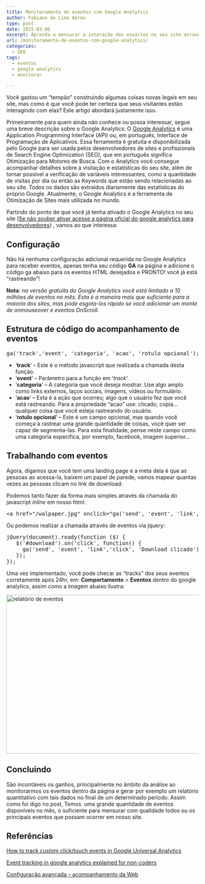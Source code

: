 ```yaml
---
title: Monitoramento de eventos com Google Analytics
author: Fabiano de Lima Abreu
type: post
date: 2015-03-06
excerpt: Aprenda a mensurar a interação dos usuários no seu site através do Google Analytics.
url: /monitoramento-de-eventos-com-google-analytics/
categories:
  - SEO
tags:
  - eventos
  - google analytics
  - monitorar

---
```

Você gastou um &#8220;tempão&#8221; construindo algumas coisas novas legais em seu site, mas como é que você pode ter certeza que seus visitantes estão interagindo com elas? Este artigo abordará justamente isso.

Primeiramente para quem ainda não conhece ou possa interessar, segue uma breve descrição sobre o Google Analytics: O [Google Analytics][1] é uma Application Programming Interface (API) ou, em português, Interface de Programação de Aplicativos. Essa ferramenta é gratuita e disponibilizada pelo Google para ser usada pelos desenvolvedores de sites e profissionais de Search Engine Optimization (SEO), que em português significa Otimização para Motores de Busca. Com o Analytics você consegue acompanhar detalhes sobre a visitação e estatísticas do seu site, além de tornar possível a verificação de variáveis interessantes, como a quantidade de visitas por dia ou então as Keywords que estão sendo relacionadas ao seu site. Todos os dados são extraídos diariamente das estatísticas do próprio Google. Atualmente, o Google Analytics é a ferramenta de Otimização de Sites mais utilizada no mundo.

Partindo do ponto de que você já tenha ativado o Google Analytics no seu site (<a href="https://developers.google.com/analytics/devguides/collection/analyticsjs/advanced?hl=pt-br" target="_blank">Se não souber ativar acesse a página oficial do google analytics para desenvolvedores</a>) , vamos ao que interessa:

## Configuração

Não há nenhuma configuração adicional requerida no Google Analytics para receber eventos, apenas tenha seu código **GA** na página e adicione o código ga abaixo para os eventos HTML desejados e PRONTO! você já está &#8220;rastreando&#8221;!

**Nota**: _na versão gratuita do Google Analytics você está limitado a 10 milhões de eventos no mês. Esta é a maneira mais que suficiente para a maioria dos sites, mas pode esgota-los rápido se você adicionar um monte de onmouseover e eventos OnScroll._

## Estrutura de código do acompanhamento de eventos

<pre>ga('track','event', 'categoria', 'acao', 'rotulo opcional');</pre>

  * &#8216;**track**&#8216; &#8211; Este é o método javascript que realizada a chamada desta função.
  * &#8216;**event**&#8216; &#8211; Parâmetro para a função em &#8216;_track_&#8216;.
  * &#8216;**categoria**&#8216; &#8211; A categoria que você deseja mostrar. Use algo amplo como links externos, laços sociais, imagens, vídeos ou formulário.
  * &#8216;**acao**&#8216; &#8211; Esta é a ação que ocorreu; algo que o usuário fez que você está rastreando. Para a propriedade &#8220;acao&#8221; use: clicado, copia&#8230; qualquer coisa que você esteja rastreando do usuário.
  * ‘**rotulo opcional**’ – Este é um campo opcional, mas quando você começa a rastrear uma grande quantidade de coisas, você quer ser capaz de segmenta-las. Para esta finalidade, pense neste campo como uma categoria especifica, por exemplo, facebook, imagem superior&#8230;

## Trabalhando com eventos

Agora, digamos que você tem uma landing page e a meta dela é que as pessoas ao acessa-la, baixem um papel de parede, vamos mapear quantas vezes as pessoas clicam no link de download:

Podemos tanto fazer da forma mais simples através da chamada do javascript _inline_ em nosso html:

<pre>&lt;a href="/walpaper.jpg" onclick="ga('send', 'event', 'link','click', 'Download clicado');" id="download"&gt;Download&lt;/a&gt;</pre>

Ou podemos realizar a chamada através de eventos via jquery:

<pre>jQuery(document).ready(function ($) {
   $('#download').on('click', function() {
     ga('send', 'event', 'link','click', 'Download clicado');
   });
});</pre>

Uma vez implementado, você pode checar as &#8220;tracks&#8221; dos seus eventos corretamente após 24hr, em: **Comportamento** > **Eventos** dentro do google analytics, assim como a imagem abaixo ilustra:

[<img class="alignleft wp-image-47502 size-full" src="http://tableless.com.br/uploads/2015/03/custom-event1-658x415.jpg" alt="relatório de eventos" width="658" height="415" srcset="uploads/2015/03/custom-event1-658x415.jpg 658w, uploads/2015/03/custom-event1-658x415-220x139.jpg 220w, uploads/2015/03/custom-event1-658x415-400x252.jpg 400w" sizes="(max-width: 658px) 100vw, 658px" />][2]

## 

## 

## 

## 

## 

## 

## 

## 

## Concluindo

São incontáveis os ganhos, principalmente no âmbito da análise ao monitorarmos os eventos dentro da página e gerar por exemplo um relatório quantitativo com tais dados no final de um determinado período. Assim como foi digo no post, Temos  uma grande quantidade de eventos disponíveis no mês, o suficiente para mensurar com qualidade todos ou os principais eventos que possam ocorrer em nosso site.

## Referências

<a title="How to track custom click/touch events in Google Universal Analytics" href="http://www.creare.co.uk/track-custom-events-universal-ga" target="_blank">How to track custom click/touch events in Google Universal Analytics</a>
  
<a title="Event tracking in google analytics explained for non-coders" href="http://www.seerinteractive.com/blog/event-tracking-explained/" target="_blank">Event tracking in google analytics explained for non-coders</a>
  
<a title="Configuração avançada - acompanhamento da Web " href="https://developers.google.com/analytics/devguides/collection/analyticsjs/advanced?hl=pt-br" target="_blank">Configuração avançada &#8211; acompanhamento da Web </a>

 [1]: http://google.com/analytics
 [2]: http://tableless.com.br/uploads/2015/03/custom-event1-658x415.jpg